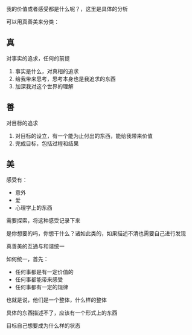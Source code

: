 我的价值或者感受都是什么呢？，这里是具体的分析

可以用真善美来分类：

## 真

对事实的追求，任何的前提

1. 事实是什么，对真相的追求
2. 给我带来思考，思考本身也是我追求的东西
3. 加深我对这个世界的理解

## 善

对目标的追求

1. 对目标的设立，有一个能为止付出的东西，能给我带来价值
2. 完成目标，包括过程和结果

## 美

感受有：

- 意外
- 爱
- 心理学上的东西

 需要探索，将这种感受记录下来

是你想要的吗，你想干什么？诸如此类的，如果描述不清也需要自己进行发现

真善美的互通与和谐统一

如何统一，首先：

- 任何事都是有一定价值的
- 任何事都能带来感受
- 任何事都有一定的规律

也就是说，他们是一个整体，什么样的整体



具体的东西描述不了，应该有一个形式上的东西

目标自己想要成为什么样的状态
